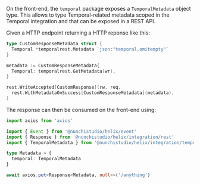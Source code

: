 On the front-end, the `temporal` package exposes a `TemporalMetadata` object type.
This allows to type Temporal-related metadata scoped in the Temporal integration
and that can be exposed in a REST API.

Given a HTTP endpoint returning a HTTP reponse like this:
```go
type CustomResponseMetadata struct {
  Temporal *temporalrest.Metadata `json:"temporal,omitempty"`
}

metadata := CustomResponseMetadata{
  Temporal: temporalrest.GetMetadata(wr),
}

rest.WriteAccepted[CustomResponse](rw, req,
  rest.WithMetadataOnSuccess[CustomResponseMetadata](metadata),
)
```

The response can then be consumed on the front-end using:
```ts
import axios from 'axios'

import { Event } from '@nunchistudio/helix/event'
import { Response } from '@nunchistudio/helix/integration/rest'
import { TemporalMetadata } from '@nunchistudio/helix/integration/temporal'

type Metadata = {
  temporal: TemporalMetadata
}

await axios.put<Response<Metadata, null>>('/anything')
```
